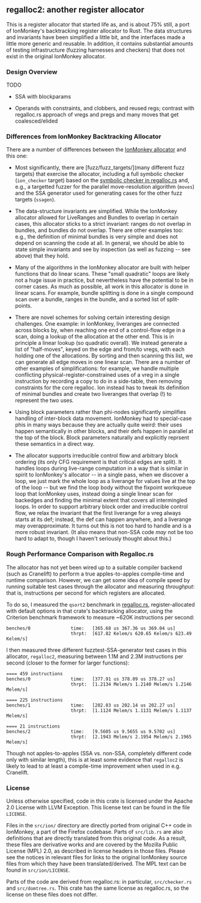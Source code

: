 ## regalloc2: another register allocator

This is a register allocator that started life as, and is about 75%
still, a port of IonMonkey's backtracking register allocator to
Rust. The data structures and invariants have been simplified a little
bit, and the interfaces made a little more generic and reusable. In
addition, it contains substantial amounts of testing infrastructure
(fuzzing harnesses and checkers) that does not exist in the original
IonMonkey allocator.

### Design Overview

TODO

- SSA with blockparams

- Operands with constraints, and clobbers, and reused regs; contrast
  with regalloc.rs approach of vregs and pregs and many moves that get
  coalesced/elided

### Differences from IonMonkey Backtracking Allocator

There are a number of differences between the [IonMonkey
allocator](https://searchfox.org/mozilla-central/source/js/src/jit/BacktrackingAllocator.cpp)
and this one:

* Most significantly, there are [fuzz/fuzz_targets/](many different
  fuzz targets) that exercise the allocator, including a full symbolic
  checker (`ion_checker` target) based on the [symbolic checker in
  regalloc.rs](https://cfallin.org/blog/2021/03/15/cranelift-isel-3/)
  and, e.g., a targetted fuzzer for the parallel move-resolution
  algorithm (`moves`) and the SSA generator used for generating cases
  for the other fuzz targets (`ssagen`).

* The data-structure invariants are simplified. While the IonMonkey
  allocator allowed for LiveRanges and Bundles to overlap in certain
  cases, this allocator sticks to a strict invariant: ranges do not
  overlap in bundles, and bundles do not overlap. There are other
  examples too: e.g., the definition of minimal bundles is very simple
  and does not depend on scanning the code at all. In general, we
  should be able to state simple invariants and see by inspection (as
  well as fuzzing -- see above) that they hold.
  
* Many of the algorithms in the IonMonkey allocator are built with
  helper functions that do linear scans. These "small quadratic" loops
  are likely not a huge issue in practice, but nevertheless have the
  potential to be in corner cases. As much as possible, all work in
  this allocator is done in linear scans. For example, bundle
  splitting is done in a single compound scan over a bundle, ranges in
  the bundle, and a sorted list of split-points.
  
* There are novel schemes for solving certain interesting design
  challenges. One example: in IonMonkey, liveranges are connected
  across blocks by, when reaching one end of a control-flow edge in a
  scan, doing a lookup of the allocation at the other end. This is in
  principle a linear lookup (so quadratic overall). We instead
  generate a list of "half-moves", keyed on the edge and from/to
  vregs, with each holding one of the allocations. By sorting and then
  scanning this list, we can generate all edge moves in one linear
  scan. There are a number of other examples of simplifications: for
  example, we handle multiple conflicting
  physical-register-constrained uses of a vreg in a single instruction
  by recording a copy to do in a side-table, then removing constraints
  for the core regalloc. Ion instead has to tweak its definition of
  minimal bundles and create two liveranges that overlap (!) to
  represent the two uses.
  
* Using block parameters rather than phi-nodes significantly
  simplifies handling of inter-block data movement. IonMonkey had to
  special-case phis in many ways because they are actually quite
  weird: their uses happen semantically in other blocks, and their
  defs happen in parallel at the top of the block. Block parameters
  naturally and explicitly reprsent these semantics in a direct way.

* The allocator supports irreducible control flow and arbitrary block
  ordering (its only CFG requirement is that critical edges are
  split). It handles loops during live-range computation in a way that
  is similar in spirit to IonMonkey's allocator -- in a single pass,
  when we discover a loop, we just mark the whole loop as a liverange
  for values live at the top of the loop -- but we find the loop body
  without the fixpoint workqueue loop that IonMonkey uses, instead
  doing a single linear scan for backedges and finding the minimal
  extent that covers all intermingled loops. In order to support
  arbitrary block order and irreducible control flow, we relax the
  invariant that the first liverange for a vreg always starts at its
  def; instead, the def can happen anywhere, and a liverange may
  overapproximate. It turns out this is not too hard to handle and is
  a more robust invariant. (It also means that non-SSA code *may* not
  be too hard to adapt to, though I haven't seriously thought about
  this.)

### Rough Performance Comparison with Regalloc.rs

The allocator has not yet been wired up to a suitable compiler backend
(such as Cranelift) to perform a true apples-to-apples compile-time
and runtime comparison. However, we can get some idea of compile speed
by running suitable test cases through the allocator and measuring
*throughput*: that is, instructions per second for which registers are
allocated.

To do so, I measured the `qsort2` benchmark in
[regalloc.rs](https://github.com/bytecodealliance/regalloc.rs),
register-allocated with default options in that crate's backtracking
allocator, using the Criterion benchmark framework to measure ~620K
instructions per second:


```plain
benches/0               time:   [365.68 us 367.36 us 369.04 us]
                        thrpt:  [617.82 Kelem/s 620.65 Kelem/s 623.49 Kelem/s]
```

I then measured three different fuzztest-SSA-generator test cases in
this allocator, `regalloc2`, measuring between 1.1M and 2.3M
instructions per second (closer to the former for larger functions):

```plain
==== 459 instructions
benches/0               time:   [377.91 us 378.09 us 378.27 us]
                        thrpt:  [1.2134 Melem/s 1.2140 Melem/s 1.2146 Melem/s]

==== 225 instructions
benches/1               time:   [202.03 us 202.14 us 202.27 us]
                        thrpt:  [1.1124 Melem/s 1.1131 Melem/s 1.1137 Melem/s]

==== 21 instructions
benches/2               time:   [9.5605 us 9.5655 us 9.5702 us]
                        thrpt:  [2.1943 Melem/s 2.1954 Melem/s 2.1965 Melem/s]
```

Though not apples-to-apples (SSA vs. non-SSA, completely different
code only with similar length), this is at least some evidence that
`regalloc2` is likely to lead to at least a compile-time improvement
when used in e.g. Cranelift.

### License

Unless otherwise specified, code in this crate is licensed under the Apache 2.0
License with LLVM Exception. This license text can be found in the file
`LICENSE`.

Files in the `src/ion/` directory are directly ported from original C++ code in
IonMonkey, a part of the Firefox codebase. Parts of `src/lib.rs` are also
definitions that are directly translated from this original code. As a result,
these files are derivative works and are covered by the Mozilla Public License
(MPL) 2.0, as described in license headers in those files. Please see the
notices in relevant files for links to the original IonMonkey source files from
which they have been translated/derived. The MPL text can be found in
`src/ion/LICENSE`.

Parts of the code are derived from regalloc.rs: in particular,
`src/checker.rs` and `src/domtree.rs`. This crate has the same license
as regalloc.rs, so the license on these files does not differ.
